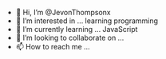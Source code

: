 - 👋 Hi, I’m @JevonThompsonx
- 👀 I’m interested in ... learning programming
- 🌱 I’m currently learning ... JavaScript
- 💞️ I’m looking to collaborate on ...
- 📫 How to reach me ... 

<!---
JevonThompsonx/JevonThompsonx is a ✨ special ✨ repository because its `README.md` (this file) appears on your GitHub profile.
You can click the Preview link to take a look at your changes.
--->
